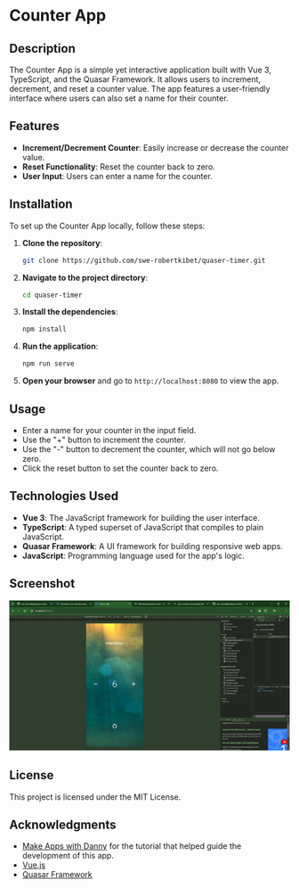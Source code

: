 # Counter App

## Description

The Counter App is a simple yet interactive application built with Vue 3, TypeScript, and the Quasar Framework. It allows users to increment, decrement, and reset a counter value. The app features a user-friendly interface where users can also set a name for their counter.

## Features

- **Increment/Decrement Counter**: Easily increase or decrease the counter value.
- **Reset Functionality**: Reset the counter back to zero.
- **User Input**: Users can enter a name for the counter.

## Installation

To set up the Counter App locally, follow these steps:

1. **Clone the repository**:

   ```bash
   git clone https://github.com/swe-robertkibet/quaser-timer.git
   ```

2. **Navigate to the project directory**:

   ```bash
   cd quaser-timer
   ```

3. **Install the dependencies**:

   ```bash
   npm install
   ```

4. **Run the application**:

   ```bash
   npm run serve
   ```

5. **Open your browser** and go to `http://localhost:8080` to view the app.

## Usage

- Enter a name for your counter in the input field.
- Use the "+" button to increment the counter.
- Use the "-" button to decrement the counter, which will not go below zero.
- Click the reset button to set the counter back to zero.

## Technologies Used

- **Vue 3**: The JavaScript framework for building the user interface.
- **TypeScript**: A typed superset of JavaScript that compiles to plain JavaScript.
- **Quasar Framework**: A UI framework for building responsive web apps.
- **JavaScript**: Programming language used for the app's logic.

## Screenshot

![Counter App Screenshot](image.PNG)

## License

This project is licensed under the MIT License.

## Acknowledgments

- [Make Apps with Danny](https://www.youtube.com/watch?v=X5PygyNG71g) for the tutorial that helped guide the development of this app.
- [Vue.js](https://vuejs.org/)
- [Quasar Framework](https://quasar.dev/)
